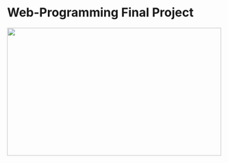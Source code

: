 # Web-Programming Final Project
<img src="https://media.giphy.com/media/gMqQLsqME0UmGLrezy/giphy.gif" width="500" height="300">
